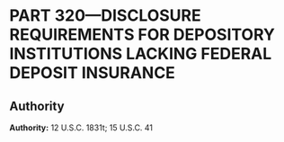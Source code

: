 # PART 320—DISCLOSURE REQUIREMENTS FOR DEPOSITORY INSTITUTIONS LACKING FEDERAL DEPOSIT INSURANCE


## Authority

**Authority:** 12 U.S.C. 1831t; 15 U.S.C. 41 

